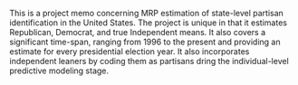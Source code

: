 This is a project memo concerning MRP estimation of state-level partisan identification in the United States. The project is unique in that it estimates Republican, Democrat, and true Independent means. It also covers a significant time-span, ranging from 1996 to the present and providing an estimate for every presidential election year. It also incorporates independent leaners by coding them as partisans dring the individual-level predictive modeling stage.
